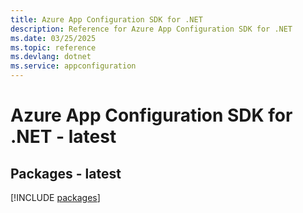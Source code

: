 ```yaml
---
title: Azure App Configuration SDK for .NET
description: Reference for Azure App Configuration SDK for .NET
ms.date: 03/25/2025
ms.topic: reference
ms.devlang: dotnet
ms.service: appconfiguration
---
```

# Azure App Configuration SDK for .NET - latest
## Packages - latest
[!INCLUDE [packages](app-configuration-index.md)]